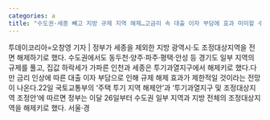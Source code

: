 ```yaml
---
categories: a
title: "수도권·세종 빼고 지방 규제 지역 해제…고금리 속 대출 이자 부담에 효과 미미할 수도"
---
```

투데이코리아=오창영 기자 | 정부가 세종을 제외한 지방 광역시·도 조정대상지역을 전면 해제하기로 했다. 수도권에서도 동두천·양주·파주·평택·안성 등 경기도 일부 지역의 규제를 풀고, 집값 하락세가 가파른 인천과 세종은 투기과열지구에서 해제키로 했다.다만 금리 인상에 따른 대출 이자 부담으로 인해 규제 해제 효과가 제한적일 것이라는 전망이 나온다.22일 국토교통부의 ‘주택 투기 지역 해제안’과 ‘투기과열지구 및 조정대상지역 조정안’에 따르면 정부는 이달 26일부터 수도권 일부 지역과 지방 전체의 조정대상지역을 해제키로 했다. 서울·경
